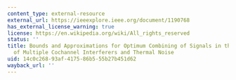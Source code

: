 ```yaml
---
content_type: external-resource
external_url: https://ieeexplore.ieee.org/document/1190768
has_external_license_warning: true
license: https://en.wikipedia.org/wiki/All_rights_reserved
status: ''
title: Bounds and Approximations for Optimum Combining of Signals in the Presence
  of Multiple Cochannel Interferers and Thermal Noise
uid: 14c0c268-93af-4175-86b5-55b27b451d62
wayback_url: ''
---
```

